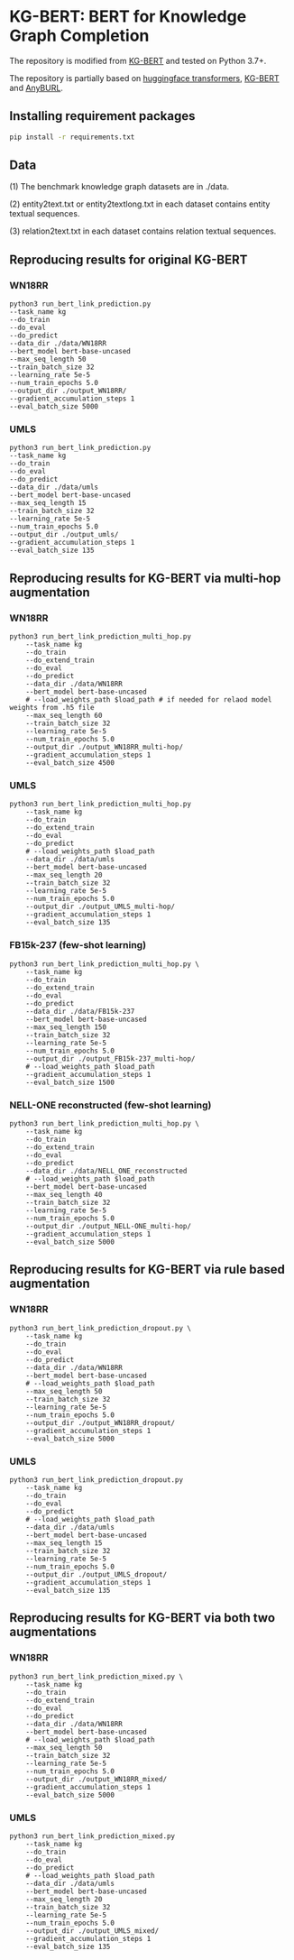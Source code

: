 # KG-BERT: BERT for Knowledge Graph Completion

The repository is modified from [KG-BERT](https://github.com/yao8839836/kg-bert) and tested on Python 3.7+.

The repository is partially based on [huggingface transformers](https://github.com/huggingface/transformers), [KG-BERT](https://github.com/yao8839836/kg-bert) and [AnyBURL](https://web.informatik.uni-mannheim.de/AnyBURL/).


## Installing requirement packages

```bash
pip install -r requirements.txt
```

## Data

(1) The benchmark knowledge graph datasets are in ./data. 

(2) entity2text.txt or entity2textlong.txt in each dataset contains entity textual sequences.

(3) relation2text.txt in each dataset contains relation textual sequences.

<!-- ## Extract augmented data

### Extract multi-hop facts

All multi-hop fact datasets have been already extracted under ./data/WN18RR, ./data/umls, ./data/FB15k-237 and ./data/NELL_ONE_reconstructed paths, where are all called "extend_data_multi_hop.tsv". Here is an example of extracting 2-hop fact for WN18RR dataset

```shell
python3 extract_multihop_triples_v2.py 
    --task_name kg  
    --data_dir data/WN18RR 
    --max_seq_length 150 
    --output_dir data/WN18RR 
```

### Extract rule-based facts

The rule-based fact datasets have been already extracted under ./data/WN18RR path, called "extend_data_rule_based.tsv". The steps are as follows:

(1) Run anyburl model under ./anyburl path, by the steps in [AnyBURL](https://web.informatik.uni-mannheim.de/AnyBURL/).

(2) For filtering and extracting from rules, run ./anyburl/extract_rules.py (Currently, some paths in the file need to be modified into parser form) -->


## Reproducing results for original KG-BERT
 

### WN18RR

```shell
python3 run_bert_link_prediction.py
--task_name kg  
--do_train  
--do_eval 
--do_predict 
--data_dir ./data/WN18RR
--bert_model bert-base-uncased
--max_seq_length 50
--train_batch_size 32 
--learning_rate 5e-5 
--num_train_epochs 5.0 
--output_dir ./output_WN18RR/  
--gradient_accumulation_steps 1 
--eval_batch_size 5000
```

### UMLS

```shell
python3 run_bert_link_prediction.py
--task_name kg  
--do_train  
--do_eval 
--do_predict 
--data_dir ./data/umls
--bert_model bert-base-uncased
--max_seq_length 15
--train_batch_size 32 
--learning_rate 5e-5 
--num_train_epochs 5.0 
--output_dir ./output_umls/  
--gradient_accumulation_steps 1 
--eval_batch_size 135
```

<!-- ### FB15k-237

```shell
python3 run_bert_link_prediction.py
--task_name kg  
--do_train  
--do_eval 
--do_predict 
--data_dir ./data/FB15k-237
--bert_model bert-base-uncased
--max_seq_length 150
--train_batch_size 32 
--learning_rate 5e-5 
--num_train_epochs 5.0 
--output_dir ./output_FB15k-237/  
--gradient_accumulation_steps 1 
--eval_batch_size 1500
```

### NELL-ONE

```shell
python3 run_bert_link_prediction.py 
    --task_name kg  
    --do_train  
    --do_eval 
    --do_predict 
    --data_dir ./data/NELL_ONE_reconstructed
    --bert_model bert-base-uncased
    --max_seq_length 32 
    --train_batch_size 32 
    --learning_rate 5e-5 
    --num_train_epochs 5.0 
    --output_dir ./output_NELL-ONE/  
    # --load_weights_path $load_path \
    --gradient_accumulation_steps 1 
    --eval_batch_size 5000 
``` -->

## Reproducing results for KG-BERT via multi-hop augmentation
 

### WN18RR

```shell
python3 run_bert_link_prediction_multi_hop.py 
    --task_name kg  
    --do_train
    --do_extend_train
    --do_eval 
    --do_predict 
    --data_dir ./data/WN18RR 
    --bert_model bert-base-uncased
    # --load_weights_path $load_path # if needed for relaod model weights from .h5 file
    --max_seq_length 60 
    --train_batch_size 32 
    --learning_rate 5e-5 
    --num_train_epochs 5.0 
    --output_dir ./output_WN18RR_multi-hop/ 
    --gradient_accumulation_steps 1 
    --eval_batch_size 4500 
```

### UMLS

```shell
python3 run_bert_link_prediction_multi_hop.py 
    --task_name kg  
    --do_train
    --do_extend_train
    --do_eval 
    --do_predict 
    # --load_weights_path $load_path
    --data_dir ./data/umls 
    --bert_model bert-base-uncased
    --max_seq_length 20 
    --train_batch_size 32 
    --learning_rate 5e-5 
    --num_train_epochs 5.0 
    --output_dir ./output_UMLS_multi-hop/ 
    --gradient_accumulation_steps 1 
    --eval_batch_size 135 
```

### FB15k-237 (few-shot learning)

```shell
python3 run_bert_link_prediction_multi_hop.py \
    --task_name kg  
    --do_train
    --do_extend_train
    --do_eval 
    --do_predict 
    --data_dir ./data/FB15k-237 
    --bert_model bert-base-uncased 
    --max_seq_length 150 
    --train_batch_size 32 
    --learning_rate 5e-5 
    --num_train_epochs 5.0 
    --output_dir ./output_FB15k-237_multi-hop/  
    # --load_weights_path $load_path 
    --gradient_accumulation_steps 1 
    --eval_batch_size 1500 
```

### NELL-ONE reconstructed (few-shot learning)

```shell
python3 run_bert_link_prediction_multi_hop.py \
    --task_name kg  
    --do_train
    --do_extend_train
    --do_eval 
    --do_predict 
    --data_dir ./data/NELL_ONE_reconstructed
    # --load_weights_path $load_path 
    --bert_model bert-base-uncased 
    --max_seq_length 40 
    --train_batch_size 32 
    --learning_rate 5e-5 
    --num_train_epochs 5.0 
    --output_dir ./output_NELL-ONE_multi-hop/ 
    --gradient_accumulation_steps 1 
    --eval_batch_size 5000 
```

## Reproducing results for KG-BERT via rule based augmentation

### WN18RR

```shell
python3 run_bert_link_prediction_dropout.py \
    --task_name kg  
    --do_train
    --do_eval 
    --do_predict 
    --data_dir ./data/WN18RR 
    --bert_model bert-base-uncased 
    # --load_weights_path $load_path 
    --max_seq_length 50 
    --train_batch_size 32 
    --learning_rate 5e-5 
    --num_train_epochs 5.0 
    --output_dir ./output_WN18RR_dropout/ 
    --gradient_accumulation_steps 1 
    --eval_batch_size 5000 
```

### UMLS

```shell
python3 run_bert_link_prediction_dropout.py 
    --task_name kg  
    --do_train
    --do_eval 
    --do_predict 
    # --load_weights_path $load_path
    --data_dir ./data/umls 
    --bert_model bert-base-uncased
    --max_seq_length 15
    --train_batch_size 32 
    --learning_rate 5e-5 
    --num_train_epochs 5.0 
    --output_dir ./output_UMLS_dropout/ 
    --gradient_accumulation_steps 1 
    --eval_batch_size 135 
```

## Reproducing results for KG-BERT via both two augmentations

### WN18RR

```shell
python3 run_bert_link_prediction_mixed.py \
    --task_name kg  
    --do_train
    --do_extend_train
    --do_eval 
    --do_predict 
    --data_dir ./data/WN18RR 
    --bert_model bert-base-uncased 
    # --load_weights_path $load_path 
    --max_seq_length 50 
    --train_batch_size 32 
    --learning_rate 5e-5 
    --num_train_epochs 5.0 
    --output_dir ./output_WN18RR_mixed/ 
    --gradient_accumulation_steps 1 
    --eval_batch_size 5000 
```

### UMLS

```shell
python3 run_bert_link_prediction_mixed.py 
    --task_name kg  
    --do_train
    --do_eval 
    --do_predict 
    # --load_weights_path $load_path
    --data_dir ./data/umls 
    --bert_model bert-base-uncased
    --max_seq_length 20
    --train_batch_size 32 
    --learning_rate 5e-5 
    --num_train_epochs 5.0 
    --output_dir ./output_UMLS_mixed/ 
    --gradient_accumulation_steps 1 
    --eval_batch_size 135 
```